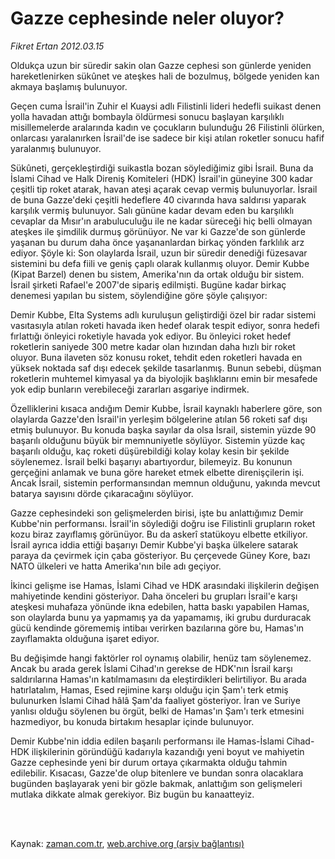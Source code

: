 # Gazze cephesinde neler oluyor?

*Fikret Ertan 2012.03.15*

<td class="columnist-detail">
<p>Oldukça uzun bir süredir sakin olan Gazze cephesi son günlerde yeniden hareketlenirken sükûnet ve ateşkes hali de bozulmuş, bölgede yeniden kan akmaya başlamış bulunuyor.</p>
<p>
<div id="haberMetinDiv">
<p>Geçen cuma İsrail'in Zuhir el Kuaysi adlı Filistinli lideri hedefli suikast denen yolla havadan attığı bombayla öldürmesi sonucu başlayan karşılıklı misillemelerde aralarında kadın ve çocukların bulunduğu 26 Filistinli ölürken, onlarcası yaralanırken İsrail'de ise sadece bir kişi atılan roketler sonucu hafif yaralanmış bulunuyor.
<p>Sükûneti, gerçekleştirdiği suikastla bozan söylediğimiz gibi İsrail. Buna da İslami Cihad ve Halk Direniş Komiteleri (HDK) İsrail'in güneyine 300 kadar çeşitli tip roket atarak, havan ateşi açarak cevap vermiş bulunuyorlar. İsrail de buna Gazze'deki çeşitli hedeflere 40 civarında hava saldırısı yaparak karşılık vermiş bulunuyor. Salı gününe kadar devam eden bu karşılıklı cevaplar da Mısır'ın arabuluculuğu ile ne kadar süreceği hiç belli olmayan ateşkes ile şimdilik durmuş görünüyor. Ne var ki Gazze'de son günlerde yaşanan bu durum daha önce yaşananlardan birkaç yönden farklılık arz ediyor. Şöyle ki: Son olaylarda İsrail, uzun bir süredir denediği füzesavar sistemini bu defa fiili ve geniş çaplı olarak kullanmış oluyor. Demir Kubbe (Kipat Barzel) denen bu sistem, Amerika'nın da ortak olduğu bir sistem. İsrail şirketi Rafael'e 2007'de sipariş edilmişti. Bugüne kadar birkaç denemesi yapılan bu sistem, söylendiğine göre şöyle çalışıyor:
<p>Demir Kubbe, Elta Systems adlı kuruluşun geliştirdiği özel bir radar sistemi vasıtasıyla atılan roketi havada iken hedef olarak tespit ediyor, sonra hedefi fırlattığı önleyici roketiyle havada yok ediyor. Bu önleyici roket hedef roketlerin saniyede 300 metre kadar olan hızından daha hızlı bir roket oluyor. Buna ilaveten söz konusu roket, tehdit eden roketleri havada en yüksek noktada saf dışı edecek şekilde tasarlanmış. Bunun sebebi, düşman roketlerin muhtemel kimyasal ya da biyolojik başlıklarını emin bir mesafede yok edip bunların verebileceği zararları asgariye indirmek.
<p>Özelliklerini kısaca andığım Demir Kubbe, İsrail kaynaklı haberlere göre, son olaylarda Gazze'den İsrail'in yerleşim bölgelerine atılan 56 roketi saf dışı etmiş bulunuyor. Bu konuda başka sayılar da olsa İsrail, sistemin yüzde 90 başarılı olduğunu büyük bir memnuniyetle söylüyor. Sistemin yüzde kaç başarılı olduğu, kaç roketi düşürebildiği kolay kolay kesin bir şekilde söylenemez. İsrail belki başarıyı abartıyordur, bilemeyiz. Bu konunun gerçeğini anlamak ve buna göre hareket etmek elbette direnişçilerin işi. Ancak İsrail, sistemin performansından memnun olduğunu, yakında mevcut batarya sayısını dörde çıkaracağını söylüyor.
<p>Gazze cephesindeki son gelişmelerden birisi, işte bu anlattığımız Demir Kubbe'nin performansı. İsrail'in söylediği doğru ise Filistinli grupların roket kozu biraz zayıflamış görünüyor. Bu da askerî statükoyu elbette etkiliyor. İsrail ayrıca iddia ettiği başarıyı Demir Kubbe'yi başka ülkelere satarak paraya da çevirmek için çaba gösteriyor. Bu çerçevede Güney Kore, bazı NATO ülkeleri ve hatta Amerika'nın bile adı geçiyor.
<p>İkinci gelişme ise Hamas, İslami Cihad ve HDK arasındaki ilişkilerin değişen mahiyetinde kendini gösteriyor. Daha önceleri bu grupları İsrail'e karşı ateşkesi muhafaza yönünde ikna edebilen, hatta baskı yapabilen Hamas, son olaylarda bunu ya yapmamış ya da yapamamış, iki grubu durduracak gücü kendinde görememiş intibaı verirken bazılarına göre bu, Hamas'ın zayıflamakta olduğuna işaret ediyor.
<p>Bu değişimde hangi faktörler rol oynamış olabilir, henüz tam söylenemez. Ancak bu arada gerek İslami Cihad'ın gerekse de HDK'nın İsrail karşı saldırılarına Hamas'ın katılmamasını da eleştirdikleri belirtiliyor. Bu arada hatırlatalım, Hamas, Esed rejimine karşı olduğu için Şam'ı terk etmiş bulunurken İslami Cihad hâlâ Şam'da faaliyet gösteriyor. İran ve Suriye yanlısı olduğu söylenen bu örgüt, belki de Hamas'ın Şam'ı terk etmesini hazmediyor, bu konuda birtakım hesaplar içinde bulunuyor.
<p>Demir Kubbe'nin iddia edilen başarılı performansı ile Hamas-İslami Cihad-HDK ilişkilerinin göründüğü kadarıyla kazandığı yeni boyut ve mahiyetin Gazze cephesinde yeni bir durum ortaya çıkarmakta olduğu tahmin edilebilir. Kısacası, Gazze'de olup bitenlere ve bundan sonra olacaklara bugünden başlayarak yeni bir gözle bakmak, anlattığım son gelişmeleri mutlaka dikkate almak gerekiyor. Biz bugün bu kanaatteyiz. </p></p></p></p></p></p></p></p></div>
</p>


<p><br>
		 </br></p></td>

Kaynak: [zaman.com.tr](http://zaman.com.tr/yazar.do?yazino=1258933), [web.archive.org (arşiv bağlantısı)](http://web.archive.org/web/20120323024849/http://www.zaman.com.tr:80/yazar.do?yazino=1258933)
